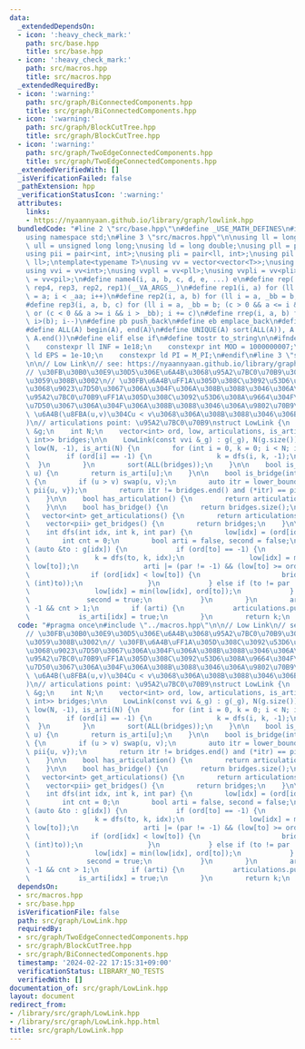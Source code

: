 ```yaml
---
data:
  _extendedDependsOn:
  - icon: ':heavy_check_mark:'
    path: src/base.hpp
    title: src/base.hpp
  - icon: ':heavy_check_mark:'
    path: src/macros.hpp
    title: src/macros.hpp
  _extendedRequiredBy:
  - icon: ':warning:'
    path: src/graph/BiConnectedComponents.hpp
    title: src/graph/BiConnectedComponents.hpp
  - icon: ':warning:'
    path: src/graph/BlockCutTree.hpp
    title: src/graph/BlockCutTree.hpp
  - icon: ':warning:'
    path: src/graph/TwoEdgeConnectedComponents.hpp
    title: src/graph/TwoEdgeConnectedComponents.hpp
  _extendedVerifiedWith: []
  _isVerificationFailed: false
  _pathExtension: hpp
  _verificationStatusIcon: ':warning:'
  attributes:
    links:
    - https://nyaannyaan.github.io/library/graph/lowlink.hpp
  bundledCode: "#line 2 \"src/base.hpp\"\n#define _USE_MATH_DEFINES\n#include <bits/stdc++.h>\n\
    using namespace std;\n#line 3 \"src/macros.hpp\"\n\nusing ll = long long;\nusing\
    \ ull = unsigned long long;\nusing ld = long double;\nusing pll = pair<ll, ll>;\n\
    using pii = pair<int, int>;\nusing pli = pair<ll, int>;\nusing pil = pair<int,\
    \ ll>;\ntemplate<typename T>\nusing vv = vector<vector<T>>;\nusing vvl = vv<ll>;\n\
    using vvi = vv<int>;\nusing vvpll = vv<pll>;\nusing vvpli = vv<pli>;\nusing vvpil\
    \ = vv<pil>;\n#define name4(i, a, b, c, d, e, ...) e\n#define rep(...) name4(__VA_ARGS__,\
    \ rep4, rep3, rep2, rep1)(__VA_ARGS__)\n#define rep1(i, a) for (ll i = 0, _aa\
    \ = a; i < _aa; i++)\n#define rep2(i, a, b) for (ll i = a, _bb = b; i < _bb; i++)\n\
    #define rep3(i, a, b, c) for (ll i = a, _bb = b; (c > 0 && a <= i && i < _bb)\
    \ or (c < 0 && a >= i && i > _bb); i += c)\n#define rrep(i, a, b) for (ll i=(a);\
    \ i>(b); i--)\n#define pb push_back\n#define eb emplace_back\n#define mkp make_pair\n\
    #define ALL(A) begin(A), end(A)\n#define UNIQUE(A) sort(ALL(A)), A.erase(unique(ALL(A)),\
    \ A.end())\n#define elif else if\n#define tostr to_string\n\n#ifndef CONSTANTS\n\
    \    constexpr ll INF = 1e18;\n    constexpr int MOD = 1000000007;\n    constexpr\
    \ ld EPS = 1e-10;\n    constexpr ld PI = M_PI;\n#endif\n#line 3 \"src/graph/LowLink.hpp\"\
    \n\n// Low Link\n// see: https://nyaannyaan.github.io/library/graph/lowlink.hpp\n\
    // \u30FB\u30B0\u30E9\u30D5\u306E\u6A4B\u3068\u95A2\u7BC0\u70B9\u3092\u5217\u6319\
    \u3059\u308B\u3002\n// \u30FB\u6A4B\uFF1A\u305D\u308C\u3092\u53D6\u308A\u9664\u304F\
    \u3068\u9023\u7D50\u3067\u306A\u304F\u306A\u308B\u3088\u3046\u306A\u8FBA\n// \u30FB\
    \u95A2\u7BC0\u70B9\uFF1A\u305D\u308C\u3092\u53D6\u308A\u9664\u304F\u3068\u9023\
    \u7D50\u3067\u306A\u304F\u306A\u308B\u3088\u3046\u306A\u9802\u70B9\n// bridge:\
    \ \u6A4B(\u8FBA(u,v)\u304Cu < v\u3068\u306A\u308B\u3088\u3046\u306B\u683C\u7D0D\
    )\n// articulations point: \u95A2\u7BC0\u70B9\nstruct LowLink {\n    const vvi\
    \ &g;\n    int N;\n    vector<int> ord, low, articulations, is_arti;\n    vector<pair<int,\
    \ int>> bridges;\n\n    LowLink(const vvi &_g) : g(_g), N(g.size()), ord(N, -1),\
    \ low(N, -1), is_arti(N) {\n        for (int i = 0, k = 0; i < N; i++) {\n   \
    \         if (ord[i] == -1) {\n                k = dfs(i, k, -1);\n          \
    \  }\n        }\n        sort(ALL(bridges));\n    }\n\n    bool is_articulation(int\
    \ u) {\n        return is_arti[u];\n    }\n\n    bool is_bridge(int u, int v)\
    \ {\n        if (u > v) swap(u, v);\n        auto itr = lower_bound(ALL(bridges),\
    \ pii{u, v});\n        return itr != bridges.end() and (*itr) == pii{u, v};\n\
    \    }\n\n    bool has_articulation() {\n        return articulations.size();\n\
    \    }\n\n    bool has_bridge() {\n        return bridges.size();\n    }\n\n \
    \   vector<int> get_articulations() {\n        return articulations;\n    }\n\n\
    \    vector<pii> get_bridges() {\n        return bridges;\n    }\n\nprivate:\n\
    \    int dfs(int idx, int k, int par) {\n        low[idx] = (ord[idx] = k++);\n\
    \        int cnt = 0;\n        bool arti = false, second = false;\n        for\
    \ (auto &to : g[idx]) {\n            if (ord[to] == -1) {\n                cnt++;\n\
    \                k = dfs(to, k, idx);\n                low[idx] = min(low[idx],\
    \ low[to]);\n                arti |= (par != -1) && (low[to] >= ord[idx]);\n \
    \               if (ord[idx] < low[to]) {\n                    bridges.emplace_back(minmax(idx,\
    \ (int)to));\n                }\n            } else if (to != par || second) {\n\
    \                low[idx] = min(low[idx], ord[to]);\n            } else {\n  \
    \              second = true;\n            }\n        }\n        arti |= par ==\
    \ -1 && cnt > 1;\n        if (arti) {\n            articulations.push_back(idx);\n\
    \            is_arti[idx] = true;\n        }\n        return k;\n    }\n};\n"
  code: "#pragma once\n#include \"../macros.hpp\"\n\n// Low Link\n// see: https://nyaannyaan.github.io/library/graph/lowlink.hpp\n\
    // \u30FB\u30B0\u30E9\u30D5\u306E\u6A4B\u3068\u95A2\u7BC0\u70B9\u3092\u5217\u6319\
    \u3059\u308B\u3002\n// \u30FB\u6A4B\uFF1A\u305D\u308C\u3092\u53D6\u308A\u9664\u304F\
    \u3068\u9023\u7D50\u3067\u306A\u304F\u306A\u308B\u3088\u3046\u306A\u8FBA\n// \u30FB\
    \u95A2\u7BC0\u70B9\uFF1A\u305D\u308C\u3092\u53D6\u308A\u9664\u304F\u3068\u9023\
    \u7D50\u3067\u306A\u304F\u306A\u308B\u3088\u3046\u306A\u9802\u70B9\n// bridge:\
    \ \u6A4B(\u8FBA(u,v)\u304Cu < v\u3068\u306A\u308B\u3088\u3046\u306B\u683C\u7D0D\
    )\n// articulations point: \u95A2\u7BC0\u70B9\nstruct LowLink {\n    const vvi\
    \ &g;\n    int N;\n    vector<int> ord, low, articulations, is_arti;\n    vector<pair<int,\
    \ int>> bridges;\n\n    LowLink(const vvi &_g) : g(_g), N(g.size()), ord(N, -1),\
    \ low(N, -1), is_arti(N) {\n        for (int i = 0, k = 0; i < N; i++) {\n   \
    \         if (ord[i] == -1) {\n                k = dfs(i, k, -1);\n          \
    \  }\n        }\n        sort(ALL(bridges));\n    }\n\n    bool is_articulation(int\
    \ u) {\n        return is_arti[u];\n    }\n\n    bool is_bridge(int u, int v)\
    \ {\n        if (u > v) swap(u, v);\n        auto itr = lower_bound(ALL(bridges),\
    \ pii{u, v});\n        return itr != bridges.end() and (*itr) == pii{u, v};\n\
    \    }\n\n    bool has_articulation() {\n        return articulations.size();\n\
    \    }\n\n    bool has_bridge() {\n        return bridges.size();\n    }\n\n \
    \   vector<int> get_articulations() {\n        return articulations;\n    }\n\n\
    \    vector<pii> get_bridges() {\n        return bridges;\n    }\n\nprivate:\n\
    \    int dfs(int idx, int k, int par) {\n        low[idx] = (ord[idx] = k++);\n\
    \        int cnt = 0;\n        bool arti = false, second = false;\n        for\
    \ (auto &to : g[idx]) {\n            if (ord[to] == -1) {\n                cnt++;\n\
    \                k = dfs(to, k, idx);\n                low[idx] = min(low[idx],\
    \ low[to]);\n                arti |= (par != -1) && (low[to] >= ord[idx]);\n \
    \               if (ord[idx] < low[to]) {\n                    bridges.emplace_back(minmax(idx,\
    \ (int)to));\n                }\n            } else if (to != par || second) {\n\
    \                low[idx] = min(low[idx], ord[to]);\n            } else {\n  \
    \              second = true;\n            }\n        }\n        arti |= par ==\
    \ -1 && cnt > 1;\n        if (arti) {\n            articulations.push_back(idx);\n\
    \            is_arti[idx] = true;\n        }\n        return k;\n    }\n};"
  dependsOn:
  - src/macros.hpp
  - src/base.hpp
  isVerificationFile: false
  path: src/graph/LowLink.hpp
  requiredBy:
  - src/graph/TwoEdgeConnectedComponents.hpp
  - src/graph/BlockCutTree.hpp
  - src/graph/BiConnectedComponents.hpp
  timestamp: '2024-02-22 17:15:31+09:00'
  verificationStatus: LIBRARY_NO_TESTS
  verifiedWith: []
documentation_of: src/graph/LowLink.hpp
layout: document
redirect_from:
- /library/src/graph/LowLink.hpp
- /library/src/graph/LowLink.hpp.html
title: src/graph/LowLink.hpp
---
```

